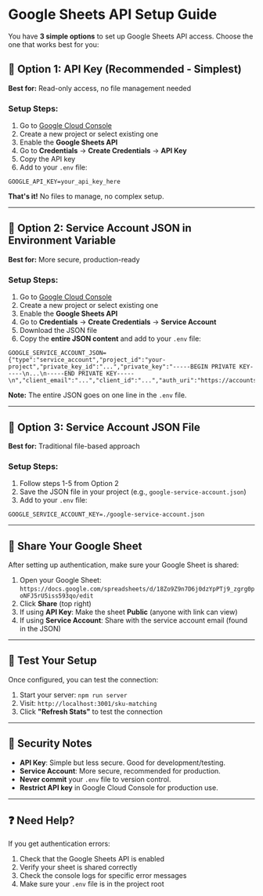 # Google Sheets API Setup Guide

You have **3 simple options** to set up Google Sheets API access. Choose the one that works best for you:

## 🎯 **Option 1: API Key (Recommended - Simplest)**

**Best for:** Read-only access, no file management needed

### Setup Steps:
1. Go to [Google Cloud Console](https://console.cloud.google.com/)
2. Create a new project or select existing one
3. Enable the **Google Sheets API**
4. Go to **Credentials** → **Create Credentials** → **API Key**
5. Copy the API key
6. Add to your `.env` file:

```env
GOOGLE_API_KEY=your_api_key_here
```

**That's it!** No files to manage, no complex setup.

---

## 🔐 **Option 2: Service Account JSON in Environment Variable**

**Best for:** More secure, production-ready

### Setup Steps:
1. Go to [Google Cloud Console](https://console.cloud.google.com/)
2. Create a new project or select existing one
3. Enable the **Google Sheets API**
4. Go to **Credentials** → **Create Credentials** → **Service Account**
5. Download the JSON file
6. Copy the **entire JSON content** and add to your `.env` file:

```env
GOOGLE_SERVICE_ACCOUNT_JSON={"type":"service_account","project_id":"your-project","private_key_id":"...","private_key":"-----BEGIN PRIVATE KEY-----\n...\n-----END PRIVATE KEY-----\n","client_email":"...","client_id":"...","auth_uri":"https://accounts.google.com/o/oauth2/auth","token_uri":"https://oauth2.googleapis.com/token","auth_provider_x509_cert_url":"https://www.googleapis.com/oauth2/v1/certs","client_x509_cert_url":"..."}
```

**Note:** The entire JSON goes on one line in the `.env` file.

---

## 📁 **Option 3: Service Account JSON File**

**Best for:** Traditional file-based approach

### Setup Steps:
1. Follow steps 1-5 from Option 2
2. Save the JSON file in your project (e.g., `google-service-account.json`)
3. Add to your `.env` file:

```env
GOOGLE_SERVICE_ACCOUNT_KEY=./google-service-account.json
```

---

## 🔗 **Share Your Google Sheet**

After setting up authentication, make sure your Google Sheet is shared:

1. Open your Google Sheet: `https://docs.google.com/spreadsheets/d/18Zo9Z9n7D6j0dzYpPTj9_zgrg0poNFJ5rU5iss593qo/edit`
2. Click **Share** (top right)
3. If using **API Key**: Make the sheet **Public** (anyone with link can view)
4. If using **Service Account**: Share with the service account email (found in the JSON)

---

## 🧪 **Test Your Setup**

Once configured, you can test the connection:

1. Start your server: `npm run server`
2. Visit: `http://localhost:3001/sku-matching`
3. Click **"Refresh Stats"** to test the connection

---

## 🚨 **Security Notes**

- **API Key**: Simple but less secure. Good for development/testing.
- **Service Account**: More secure, recommended for production.
- **Never commit** your `.env` file to version control.
- **Restrict API key** in Google Cloud Console for production use.

---

## ❓ **Need Help?**

If you get authentication errors:
1. Check that the Google Sheets API is enabled
2. Verify your sheet is shared correctly
3. Check the console logs for specific error messages
4. Make sure your `.env` file is in the project root
